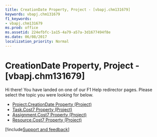 ```yaml
---
title: CreationDate Property, Project - [vbapj.chm131679]
keywords: vbapj.chm131679
f1_keywords:
- vbapj.chm131679
ms.prod: office
ms.assetid: 224efbfc-1a15-4a79-a57a-3d1677494f8e
ms.date: 06/08/2017
localization_priority: Normal
---
```



# CreationDate Property, Project - [vbapj.chm131679]

Hi there! You have landed on one of our F1 Help redirector pages. Please select the topic you were looking for below.

- [Project.CreationDate Property (Project)](https://msdn.microsoft.com/library/7126f72b-fe35-c183-04b7-03efd78a8589%28Office.15%29.aspx)
- [Task.Cost7 Property (Project)](https://msdn.microsoft.com/library/50f6365f-5605-c302-34fb-1e299d7539b8%28Office.15%29.aspx)
- [Assignment.Cost7 Property (Project)](https://msdn.microsoft.com/library/14d2f7b3-b90b-67ae-7418-44e1d7836f90%28Office.15%29.aspx)
- [Resource.Cost7 Property (Project)](https://msdn.microsoft.com/library/2022678d-f3d0-32a7-f253-6d56ef31a121%28Office.15%29.aspx)

[!include[Support and feedback](~/includes/feedback-boilerplate.md)]